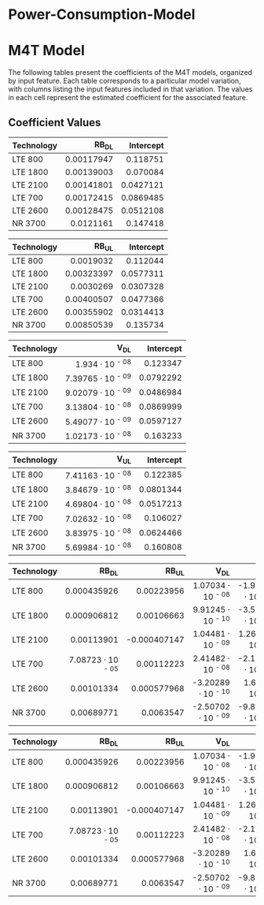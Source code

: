 # Power-Consumption-Model
# M4T Model

The following tables present the coefficients of the M4T models, organized by input feature. Each table corresponds to a particular model variation, with columns listing the input features included in that variation. The values in each cell represent the estimated coefficient for the associated feature.

## Coefficient Values

| Technology   |   RB<sub>DL</sub> |   Intercept |
|:-------------|------------------:|------------:|
| LTE 800       |        0.00117947 |   0.118751  |
| LTE 1800      |        0.00139003 |   0.070084  |
| LTE 2100      |        0.00141801 |   0.0427121 |
| LTE 700       |        0.00172415 |   0.0869485 |
| LTE 2600      |        0.00128475 |   0.0512108 |
| NR 3700       |        0.0121161  |   0.147418  |


| Technology   |   RB<sub>UL</sub> |   Intercept |
|:-------------|------------------:|------------:|
| LTE 800       |        0.0019032  |   0.112044  |
| LTE 1800      |        0.00323397 |   0.0577311 |
| LTE 2100      |        0.0030269  |   0.0307328 |
| LTE 700       |        0.00400507 |   0.0477366 |
| LTE 2600      |        0.00355902 |   0.0314413 |
| NR 3700       |        0.00850539 |   0.135734  |


| Technology   |   V<sub>DL</sub> |   Intercept |
|:-------------|-----------------:|------------:|
| LTE 800       |      1.934 &middot; 10 <sup> - 08  </sup> |   0.123347  |
| LTE 1800      |      7.39765 &middot; 10 <sup> - 09 </sup> |   0.0792292 |
| LTE 2100      |      9.02079 &middot; 10 <sup> - 09 </sup> |   0.0486984 |
| LTE 700       |      3.13804 &middot; 10 <sup> - 08 </sup> |   0.0869999 |
| LTE 2600      |      5.49077 &middot; 10 <sup> - 09 </sup> |   0.0597127 |
| NR 3700       |      1.02173 &middot; 10 <sup> - 08 </sup> |   0.163233  |


| Technology   |   V<sub>UL</sub> |   Intercept |
|:-------------|-----------------:|------------:|
| LTE 800       |      7.41163 &middot; 10 <sup> - 08 </sup> |   0.122385  |
| LTE 1800      |      3.84679 &middot; 10 <sup> - 08 </sup> |   0.0801344 |
| LTE 2100      |      4.69804 &middot; 10 <sup> - 08 </sup> |   0.0517213 |
| LTE 700       |      7.02632 &middot; 10 <sup> - 08 </sup> |   0.106027  |
| LTE 2600      |      3.83975 &middot; 10 <sup> - 08 </sup> |   0.0624466 |
| NR 3700       |      5.69984 &middot; 10 <sup> - 08 </sup> |   0.160808  |


| Technology   |   RB<sub>DL</sub> |   RB<sub>UL</sub> |   V<sub>DL</sub> |   V<sub>UL</sub> |   F |   B |          A |   P<sub>Max</sub> |   Intercept |
|:-------------|------------------:|------------------:|-----------------:|-----------------:|----:|----:|-----------:|------------------:|------------:|
| LTE 800       |       0.000435926 |       0.00223956  |      1.07034 &middot; 10 <sup> - 08 </sup> |     -1.93946 &middot; 10 <sup> - 08 </sup> |   0 |   0 |  0.640399  |       0.00166187  |  -0.729164  |
| LTE 1800      |       0.000906812 |       0.00106663  |      9.91245 &middot; 10 <sup> - 10 </sup> |     -3.52038 &middot; 10 <sup> - 09 </sup> |   0 |   0 |  0.0574126 |       0.0016095   |  -0.0462763 |
| LTE 2100      |       0.00113901  |      -0.000407147 |      1.04481 &middot; 10 <sup> - 09 </sup> |      1.26937 &middot; 10 <sup> - 08 </sup> |   0 |   0 |  0.0183311 |       0.00178236  |  -0.0192772 |
| LTE 700       |       7.08723 &middot; 10 <sup> - 05 </sup> |       0.00112223  |      2.41482 &middot; 10 <sup> - 08  </sup> |     -2.11711 &middot; 10 <sup> - 08 </sup> |   0 |   0 |  0         |       0.0105631   |  -0.172546  |
| LTE 2600      |       0.00101334  |       0.000577968 |     -3.20289 &middot; 10 <sup> - 10  </sup>|      1.6857 &middot; 10 <sup> - 09 </sup>  |   0 |   0 | -0.168632  |       0.000273335 |   0.250833  |
| NR 3700       |       0.00689771  |       0.0063547   |     -2.50702 &middot; 10 <sup> - 09  </sup>|     -9.88026 &middot; 10 <sup> - 09  </sup> |   0 |   0 |  0         |       0           |   0.135002  |


| Technology   |   RB<sub>DL</sub> |   RB<sub>UL</sub> |   V<sub>DL</sub> |   V<sub>UL</sub> |          A |   P<sub>Max</sub> |   Intercept |
|:-------------|------------------:|------------------:|-----------------:|-----------------:|-----------:|------------------:|------------:|
| LTE 800       |       0.000435926 |       0.00223956  |      1.07034 &middot; 10 <sup> - 08 </sup> |     -1.93946 &middot; 10 <sup> - 08  </sup> |  0.640399  |       0.00166187  |  -0.729164  |
| LTE 1800      |       0.000906812 |       0.00106663  |      9.91245 &middot; 10 <sup> - 10 </sup> |     -3.52038 &middot; 10 <sup> - 09 </sup> |  0.0574126 |       0.0016095   |  -0.0462763 |
| LTE 2100      |       0.00113901  |      -0.000407147 |      1.04481 &middot; 10 <sup> - 09 </sup> |      1.26937 &middot; 10 <sup> - 08 </sup> |  0.0183311 |       0.00178236  |  -0.0192772 |
| LTE 700       |       7.08723 &middot; 10 <sup> - 05 </sup> |       0.00112223  |      2.41482 &middot; 10 <sup> - 08 </sup> |     -2.11711 &middot; 10 <sup> - 08 </sup> |  0         |       0.0105631   |  -0.172546  |
| LTE 2600      |       0.00101334  |       0.000577968 |     -3.20289 &middot; 10 <sup> - 10 |      1.6857 &middot; 10 <sup> - 09 </sup>  | -0.168632  |       0.000273335 |   0.250833  |
| NR 3700       |       0.00689771  |       0.0063547   |     -2.50702 &middot; 10 <sup> - 09 |     -9.88026 &middot; 10 <sup> - 09 </sup> |  0         |       0           |   0.135002  |
